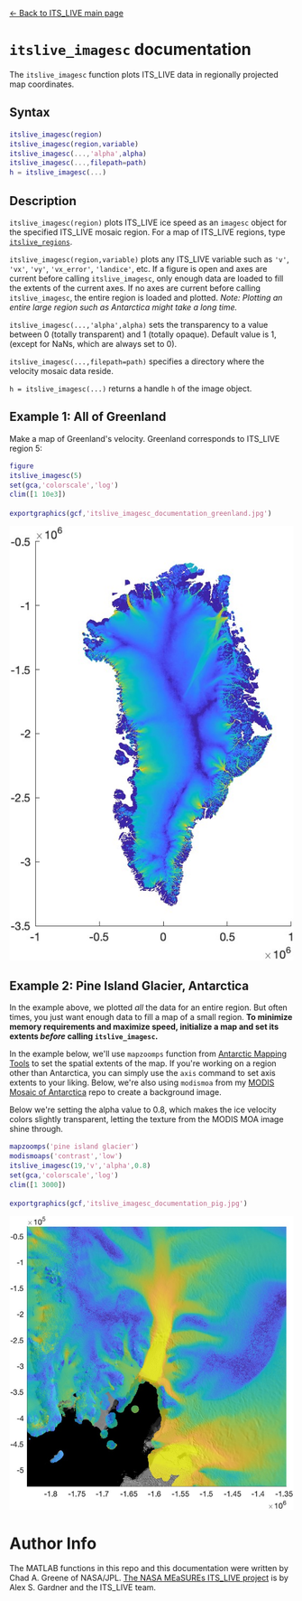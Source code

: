 [&larr; Back to ITS\_LIVE main page](../README.md)

# `itslive_imagesc` documentation
The `itslive_imagesc` function plots ITS\_LIVE data in regionally projected map coordinates.

## Syntax

```matlab
itslive_imagesc(region)
itslive_imagesc(region,variable) 
itslive_imagesc(...,'alpha',alpha) 
itslive_imagesc(...,filepath=path)
h = itslive_imagesc(...)
```

## Description 

`itslive_imagesc(region)` plots ITS\_LIVE ice speed as an `imagesc` object for the specified ITS\_LIVE mosaic region. For a map of ITS\_LIVE regions, type [`itslive_regions`](itslive_regions_documentation.md). 

`itslive_imagesc(region,variable)` plots any ITS_LIVE variable such as `'v'`, `'vx'`, `'vy'`, `'vx_error'`, `'landice'`, etc. If a figure is open and axes are current before calling `itslive_imagesc`, only enough data are loaded to fill the extents of the current axes. If no axes are current before calling `itslive_imagesc`, the entire region is loaded and plotted. *Note: Plotting an entire large region such as Antarctica might take a long time.*

`itslive_imagesc(...,'alpha',alpha)` sets the transparency to a value between 0 (totally transparent) and 1 (totally opaque). Default value is 1, (except for NaNs, which are always set to 0). 

`itslive_imagesc(...,filepath=path)` specifies a directory where the velocity mosaic data reside. 

`h = itslive_imagesc(...)` returns a handle `h` of the image object. 

## Example 1: All of Greenland
Make a map of Greenland's velocity. Greenland corresponds to ITS\_LIVE region 5: 

```matlab
figure
itslive_imagesc(5)
set(gca,'colorscale','log') 
clim([1 10e3])

exportgraphics(gcf,'itslive_imagesc_documentation_greenland.jpg')
```
![](itslive_imagesc_documentation_greenland.jpg)

## Example 2: Pine Island Glacier, Antarctica 
In the example above, we plotted *all* the data for an entire region. But often times, you just want enough data to fill a map of a small region. **To minimize memory requirements and maximize speed, initialize a map and set its extents *before* calling `itslive_imagesc`.**

In the example below, we'll use `mapzoomps` function from [Antarctic Mapping Tools](https://github.com/chadagreene/Antarctic-Mapping-Tools) to set the spatial extents of the map. If you're working on a region other than Antarctica, you can simply use the `axis` command to set axis extents to your liking. Below, we're also using `modismoa` from my [MODIS Mosaic of Antarctica](https://github.com/chadagreene/MODIS-MOA) repo to create a background image. 

Below we're setting the alpha value to 0.8, which makes the ice velocity colors slightly transparent, letting the texture from the MODIS MOA image shine through. 

```matlab
mapzoomps('pine island glacier') 
modismoaps('contrast','low')
itslive_imagesc(19,'v','alpha',0.8) 
set(gca,'colorscale','log') 
clim([1 3000])

exportgraphics(gcf,'itslive_imagesc_documentation_pig.jpg')
```
![](itslive_imagesc_documentation_pig.jpg)

# Author Info
The MATLAB functions in this repo and this documentation were written by Chad A. Greene of NASA/JPL. [The NASA MEaSUREs ITS\_LIVE project](https://its-live.jpl.nasa.gov/) is by Alex S. Gardner and the ITS\_LIVE team. 

